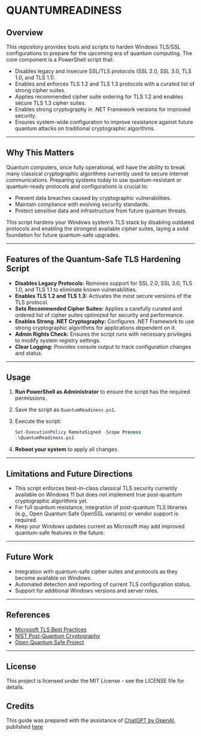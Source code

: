 # QUANTUMREADINESS

## Overview

This repository provides tools and scripts to harden Windows TLS/SSL configurations to prepare for the upcoming era of quantum computing. The core component is a PowerShell script that:

- Disables legacy and insecure SSL/TLS protocols (SSL 2.0, SSL 3.0, TLS 1.0, and TLS 1.1).
- Enables and enforces TLS 1.2 and TLS 1.3 protocols with a curated list of strong cipher suites.
- Applies recommended cipher suite ordering for TLS 1.2 and enables secure TLS 1.3 cipher suites.
- Enables strong cryptography in .NET Framework versions for improved security.
- Ensures system-wide configuration to improve resistance against future quantum attacks on traditional cryptographic algorithms.

---

## Why This Matters

Quantum computers, once fully operational, will have the ability to break many classical cryptographic algorithms currently used to secure internet communications. Preparing systems today to use quantum-resistant or quantum-ready protocols and configurations is crucial to:

- Prevent data breaches caused by cryptographic vulnerabilities.
- Maintain compliance with evolving security standards.
- Protect sensitive data and infrastructure from future quantum threats.

This script hardens your Windows system’s TLS stack by disabling outdated protocols and enabling the strongest available cipher suites, laying a solid foundation for future quantum-safe upgrades.

---

## Features of the Quantum-Safe TLS Hardening Script

- **Disables Legacy Protocols:** Removes support for SSL 2.0, SSL 3.0, TLS 1.0, and TLS 1.1 to eliminate known vulnerabilities.
- **Enables TLS 1.2 and TLS 1.3:** Activates the most secure versions of the TLS protocol.
- **Sets Recommended Cipher Suites:** Applies a carefully curated and ordered list of cipher suites optimized for security and performance.
- **Enables Strong .NET Cryptography:** Configures .NET Framework to use strong cryptographic algorithms for applications dependent on it.
- **Admin Rights Check:** Ensures the script runs with necessary privileges to modify system registry settings.
- **Clear Logging:** Provides console output to track configuration changes and status.

---

## Usage

1. **Run PowerShell as Administrator** to ensure the script has the required permissions.
2. Save the script as `QuantumReadiness.ps1`.
3. Execute the script:

    ```powershell
    Set-ExecutionPolicy RemoteSigned -Scope Process
    .\QuantumReadiness.ps1
    ```

4. **Reboot your system** to apply all changes.

---
## Limitations and Future Directions
- This script enforces best-in-class classical TLS security currently available on Windows 11 but does not implement true post-quantum cryptographic algorithms yet.
- For full quantum resistance, integration of post-quantum TLS libraries (e.g., Open Quantum Safe OpenSSL variants) or vendor support is required.
- Keep your Windows updates current as Microsoft may add improved quantum-safe features in the future.

---

## Future Work

- Integration with quantum-safe cipher suites and protocols as they become available on Windows.
- Automated detection and reporting of current TLS configuration status.
- Support for additional Windows versions and server roles.

---

## References

- [Microsoft TLS Best Practices](https://docs.microsoft.com/en-us/windows-server/security/tls/tls-registry-settings)
- [NIST Post-Quantum Cryptography](https://csrc.nist.gov/projects/post-quantum-cryptography)
- [Open Quantum Safe Project](https://openquantumsafe.org)

---

## License

This project is licensed under the MIT License - see the LICENSE file for details.

## Credits

This guide was prepared with the assistance of [ChatGPT by OpenAI](https://openai.com/chatgpt), published [here](https://chatgpt.com/share/683f2294-7044-8000-ae54-aade7dcc5637)
